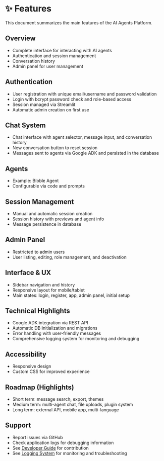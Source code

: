 # ✨ Features

This document summarizes the main features of the AI Agents Platform.

## Overview
- Complete interface for interacting with AI agents
- Authentication and session management
- Conversation history
- Admin panel for user management

## Authentication
- User registration with unique email/username and password validation
- Login with bcrypt password check and role-based access
- Session managed via Streamlit
- Automatic admin creation on first use

## Chat System
- Chat interface with agent selector, message input, and conversation history
- New conversation button to reset session
- Messages sent to agents via Google ADK and persisted in the database

## Agents
- Example: Bibble Agent
- Configurable via code and prompts

## Session Management
- Manual and automatic session creation
- Session history with previews and agent info
- Message persistence in database

## Admin Panel
- Restricted to admin users
- User listing, editing, role management, and deactivation

## Interface & UX
- Sidebar navigation and history
- Responsive layout for mobile/tablet
- Main states: login, register, app, admin panel, initial setup

## Technical Highlights
- Google ADK integration via REST API
- Automatic DB initialization and migrations
- Error handling with user-friendly messages
- Comprehensive logging system for monitoring and debugging

## Accessibility
- Responsive design
- Custom CSS for improved experience

## Roadmap (Highlights)
- Short term: message search, export, themes
- Medium term: multi-agent chat, file uploads, plugin system
- Long term: external API, mobile app, multi-language

## Support
- Report issues via GitHub
- Check application logs for debugging information
- See [Developer Guide](development.md) for contribution
- See [Logging System](logging.md) for monitoring and troubleshooting
